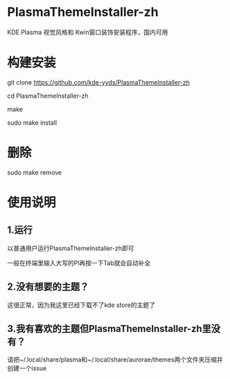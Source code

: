 # PlasmaThemeInstaller-zh
KDE Plasma 视觉风格和 Kwin窗口装饰安装程序，国内可用
# 构建安装
git clone https://github.com/kde-yyds/PlasmaThemeInstaller-zh

cd PlasmaThemeInstaller-zh

make

sudo make install

# 删除
sudo make remove

# 使用说明
## 1.运行
以普通用户运行PlasmaThemeInstaller-zh即可

一般在终端里输入大写的Pl再按一下Tab就会自动补全
## 2.没有想要的主题？
这很正常，因为我这里已经下载不了kde store的主题了
## 3.我有喜欢的主题但PlasmaThemeInstaller-zh里没有？
请把~/.local/share/plasma和~/.local/share/aurorae/themes两个文件夹压缩并创建一个issue
